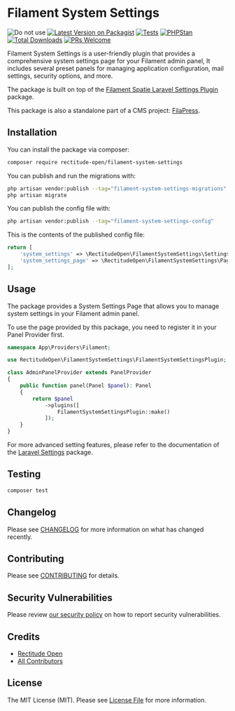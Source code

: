 # Filament System Settings

![Do not use](https://img.shields.io/badge/Under%20development-Don't%20use-red)
[![Latest Version on Packagist](https://img.shields.io/packagist/v/rectitude-open/filament-system-settings.svg?style=flat-square)](https://packagist.org/packages/rectitude-open/filament-system-settings)
[![Tests](https://github.com/rectitude-open/filament-system-settings/actions/workflows/run-tests.yml/badge.svg)](https://github.com/rectitude-open/filament-system-settings/actions/workflows/run-tests.yml)
[![PHPStan](https://img.shields.io/badge/PHPStan-level%205-brightgreen)](https://phpstan.org/)
[![Total Downloads](https://img.shields.io/packagist/dt/rectitude-open/filament-system-settings.svg?style=flat-square)](https://packagist.org/packages/rectitude-open/filament-system-settings)
[![PRs Welcome](https://img.shields.io/badge/PRs-welcome-brightgreen.svg?style=flat-square)](https://github.com/rectitude-open/filament-system-settings/pulls)

Filament System Settings is a user-friendly plugin that provides a comprehensive system settings page for your Filament admin panel, It includes several preset panels for managing application configuration, mail settings, security options, and more. 

The package is built on top of the [Filament Spatie Laravel Settings Plugin](https://github.com/filamentphp/spatie-laravel-settings-plugin) package.

This package is also a standalone part of a CMS project: [FilaPress](https://github.com/rectitude-open/filapress).


## Installation

You can install the package via composer:

```bash
composer require rectitude-open/filament-system-settings
```

You can publish and run the migrations with:

```bash
php artisan vendor:publish --tag="filament-system-settings-migrations"
php artisan migrate
```

You can publish the config file with:

```bash
php artisan vendor:publish --tag="filament-system-settings-config"
```

This is the contents of the published config file:

```php
return [
    'system_settings' => \RectitudeOpen\FilamentSystemSettings\Settings\SystemSettings::class,
    'system_settings_page' => \RectitudeOpen\FilamentSystemSettings\Pages\SystemSettingsPage::class,
];
```

## Usage

The package provides a System Settings Page that allows you to manage system settings in your Filament admin panel. 

To use the page provided by this package, you need to register it in your Panel Provider first.

```php
namespace App\Providers\Filament;

use RectitudeOpen\FilamentSystemSettings\FilamentSystemSettingsPlugin;

class AdminPanelProvider extends PanelProvider
{
    public function panel(Panel $panel): Panel
    {
        return $panel
            ->plugins([
                FilamentSystemSettingsPlugin::make()
            ]);
    }
}    
```

For more advanced setting features, please refer to the documentation of the [Laravel Settings](https://github.com/spatie/laravel-settings) package.

## Testing

```bash
composer test
```

## Changelog

Please see [CHANGELOG](CHANGELOG.md) for more information on what has changed recently.

## Contributing

Please see [CONTRIBUTING](.github/CONTRIBUTING.md) for details.

## Security Vulnerabilities

Please review [our security policy](../../security/policy) on how to report security vulnerabilities.

## Credits

- [Rectitude Open](https://github.com/rectitude-open)
- [All Contributors](../../contributors)

## License

The MIT License (MIT). Please see [License File](LICENSE.md) for more information.
